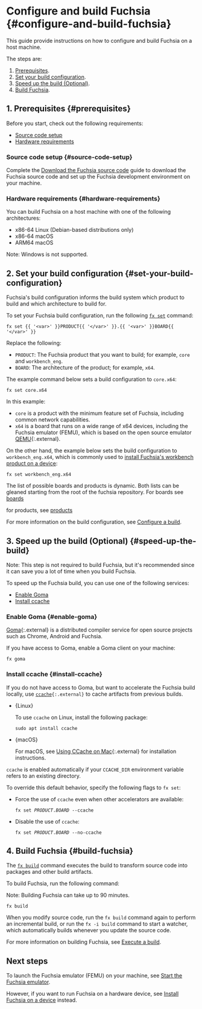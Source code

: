 # Configure and build Fuchsia {#configure-and-build-fuchsia}

This guide provide instructions on how to configure and build Fuchsia
on a host machine.

The steps are:

1. [Prerequisites](#prerequisites).
1. [Set your build configuration](#set-your-build-configuration).
1. [Speed up the build (Optional)](#speed-up-the-build).
1. [Build Fuchsia](#build-fuchsia).

## 1. Prerequisites {#prerequisites}

Before you start, check out the following requirements:

* [Source code setup](#source-code-setup)
* [Hardware requirements](#hardware-requirements)

### Source code setup {#source-code-setup}

Complete the
[Download the Fuchsia source code](/docs/get-started/get_fuchsia_source.md)
guide to download the Fuchsia source code and set up the Fuchsia development
environment on your machine.

### Hardware requirements {#hardware-requirements}

You can build Fuchsia on a host machine with one of the following
architectures:

- x86-64 Linux (Debian-based distributions only)
- x86-64 macOS
- ARM64 macOS

Note: Windows is not supported.

## 2. Set your build configuration {#set-your-build-configuration}

Fuchsia's build configuration informs the build system which product to
build and which architecture to build for.

To set your Fuchsia build configuration, run the following
[`fx set`][fx-set-reference] command:

```posix-terminal
fx set {{ '<var>' }}PRODUCT{{ '</var>' }}.{{ '<var>' }}BOARD{{ '</var>' }}
```

Replace the following:

* `PRODUCT`: The Fuchsia product that you want to build; for example, `core` and
  `workbench_eng`.
* `BOARD`: The architecture of the product; for example, `x64`.

The example command below sets a build configuration to `core.x64`:

```posix-terminal
fx set core.x64
```

In this example:

  * `core` is a product with the minimum feature set of Fuchsia, including
     common network capabilities.
  * `x64` is a board that runs on a wide range of x64 devices, including the
    Fuchsia emulator (FEMU), which is based on the open source emulator
    [QEMU][qemu]{:.external}.

On the other hand, the example below sets the build configuration to
`workbench_eng.x64`, which is commonly used to
[install Fuchsia's workbench product on a device][build-workbench]:

```posix-terminal
fx set workbench_eng.x64
```

The list of possible boards and products is dynamic. Both lists can be gleaned
starting from the root of the fuchsia repository. For boards see
[boards](https://fuchsia.googlesource.com/fuchsia/+/refs/heads/main/boards/)

for products, see
[products](https://fuchsia.googlesource.com/fuchsia/+/refs/heads/main/products/)


For more information on the build configuration,
see [Configure a build](/docs/development/build/fx.md#configure-a-build).

## 3. Speed up the build (Optional) {#speed-up-the-build}

Note: This step is not required to build Fuchsia, but it's recommended
since it can save you a lot of time when you build Fuchsia.

To speed up the Fuchsia build, you can use one of the following services:

*   [Enable Goma](#enable-goma)
*   [Install ccache](#install-ccache)

### Enable Goma {#enable-goma}

[Goma](https://chromium.googlesource.com/infra/goma/server/){:.external} is a
distributed compiler service for open source projects such as Chrome, Android
and Fuchsia.

If you have access to Goma, enable a Goma client on your machine:

```posix-terminal
fx goma
```

### Install ccache {#install-ccache}

If you do not have access to Goma, but want to accelerate the Fuchsia build
locally, use <code>[ccache](https://ccache.dev/){:.external}</code> to cache
artifacts from previous builds.

* {Linux}

  To use `ccache` on Linux, install the following package:

  ```posix-terminal
  sudo apt install ccache
  ```
* {macOS}

  For macOS, see
  [Using CCache on Mac](https://chromium.googlesource.com/chromium/src.git/+/HEAD/docs/ccache_mac.md){:.external}
  for installation instructions.

`ccache` is enabled automatically if your `CCACHE_DIR` environment variable
refers to an existing directory.

To override this default behavior, specify the following flags to `fx set`:

*   Force the use of `ccache` even when other accelerators are available:

    <pre class="prettyprint">
    <code class="devsite-terminal">fx set <var>PRODUCT</var>.<var>BOARD</var> --ccache</code>
    </pre>

*   Disable the use of `ccache`:

    <pre class="prettyprint">
    <code class="devsite-terminal">fx set <var>PRODUCT</var>.<var>BOARD</var> --no-ccache</code>
    </pre>

## 4. Build Fuchsia {#build-fuchsia}

The [`fx build`][fx-build-reference] command executes the build to transform
source code into packages and other build artifacts.

To build Fuchsia, run the following command:

Note: Building Fuchsia can take up to 90 minutes.

```posix-terminal
fx build
```

When you modify source code, run the `fx build` command again to perform an
incremental build, or run the `fx -i build` command to start a watcher, which
automatically builds whenever you update the source code.

For more information on building Fuchsia,
see [Execute a build](/docs/development/build/fx.md#execute-a-build).

## Next steps

To launch the Fuchsia emulator (FEMU) on your machine, see
[Start the Fuchsia emulator](/docs/get-started/set_up_femu.md).

However, if you want to run Fuchsia on a hardware device, see
[Install Fuchsia on a device](/docs/development/hardware/README.md) instead.

<!-- Reference links -->

[build-workbench]: /docs/development/build/build_workbench.md
[fx-set-reference]: https://fuchsia.dev/reference/tools/fx/cmd/set
[fx-build-reference]: https://fuchsia.dev/reference/tools/fx/cmd/build
[qemu]: https://www.qemu.org/
